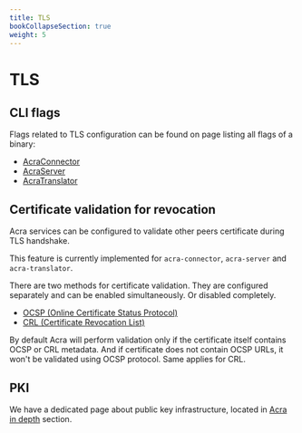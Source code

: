 ```yaml
---
title: TLS
bookCollapseSection: true
weight: 5
---
```


# TLS

## CLI flags

Flags related to TLS configuration can be found on page listing all flags of a binary:
* [AcraConnector](/acra/configuring-maintaining/general-configuration/acra-connector/#tls)
* [AcraServer](/acra/configuring-maintaining/general-configuration/acra-server/#tls)
* [AcraTranslator](/acra/configuring-maintaining/general-configuration/acra-translator/#tls)

## Certificate validation for revocation

Acra services can be configured to validate other peers certificate during TLS handshake.

This feature is currently implemented for `acra-connector`, `acra-server` and `acra-translator`.

There are two methods for certificate validation.
They are configured separately and can be enabled simultaneously.
Or disabled completely.
* [OCSP (Online Certificate Status Protocol)](ocsp)
* [CRL (Certificate Revocation List)](crl)

By default Acra will perform validation only if the certificate itself contains OCSP or CRL metadata.
And if certificate does not contain OCSP URLs, it won't be validated using OCSP protocol. Same applies for CRL.

## PKI

We have a dedicated page about public key infrastructure, located in [Acra in depth](/acra/acra-in-depth/security-design/acra-and-pki) section.
